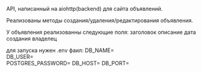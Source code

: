 API, написанный на aiohttp(backend) для сайта объявлений.

Реализованы методы создания/удаления/редактирования объявления.

У объявления реализованны следующие поля:
заголовок
описание
дата создания
владелец

для запуска нужен .env фаил: 
DB_NAME=                           
DB_USER=                        
POSTGRES_PASSWORD=
DB_HOST=
DB_PORT=


